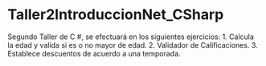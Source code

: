 # Taller2IntroduccionNet_CSharp
Segundo Taller de C #, se efectuará en los siguientes ejercicios: 1. Calcula la edad y valida si es o no mayor de edad. 2. Validador de Calificaciones. 3. Establece descuentos de acuerdo a una temporada.
